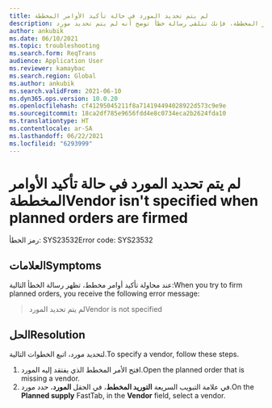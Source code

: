 ```yaml
---
title: لم يتم تحديد المورد في حالة تأكيد الأوامر المخططة
description: عند محاولة تأكيد الأوامر المخططة، فإنك تتلقى رسالة خطأ توضح أنه لم يتم تحديد مورد.
author: ankubik
ms.date: 06/10/2021
ms.topic: troubleshooting
ms.search.form: ReqTrans
audience: Application User
ms.reviewer: kamaybac
ms.search.region: Global
ms.author: ankubik
ms.search.validFrom: 2021-06-10
ms.dyn365.ops.version: 10.0.20
ms.openlocfilehash: cf41295045211f8a714194494028922d573c9e9e
ms.sourcegitcommit: 18ca2df785e9656fdd4e8c0734eca2b2624fda10
ms.translationtype: HT
ms.contentlocale: ar-SA
ms.lasthandoff: 06/22/2021
ms.locfileid: "6293999"
---
```

# <a name="vendor-isnt-specified-when-planned-orders-are-firmed"></a><span data-ttu-id="2989a-103">لم يتم تحديد المورد في حالة تأكيد الأوامر المخططة</span><span class="sxs-lookup"><span data-stu-id="2989a-103">Vendor isn't specified when planned orders are firmed</span></span>

<span data-ttu-id="2989a-104">رمز الخطأ: SYS23532</span><span class="sxs-lookup"><span data-stu-id="2989a-104">Error code: SYS23532</span></span>

## <a name="symptoms"></a><span data-ttu-id="2989a-105">العلامات</span><span class="sxs-lookup"><span data-stu-id="2989a-105">Symptoms</span></span>

<span data-ttu-id="2989a-106">عند محاولة تأكيد أوامر مخطط، تظهر رسالة الخطأ التالية:</span><span class="sxs-lookup"><span data-stu-id="2989a-106">When you try to firm planned orders, you receive the following error message:</span></span>

> <span data-ttu-id="2989a-107">لم يتم تحديد المورد</span><span class="sxs-lookup"><span data-stu-id="2989a-107">Vendor is not specified</span></span>

## <a name="resolution"></a><span data-ttu-id="2989a-108">الحل</span><span class="sxs-lookup"><span data-stu-id="2989a-108">Resolution</span></span>

<span data-ttu-id="2989a-109">لتحديد مورد، اتبع الخطوات التالية.</span><span class="sxs-lookup"><span data-stu-id="2989a-109">To specify a vendor, follow these steps.</span></span>

1. <span data-ttu-id="2989a-110">افتح الأمر المخطط الذي يفتقد إليه المورد.</span><span class="sxs-lookup"><span data-stu-id="2989a-110">Open the planned order that is missing a vendor.</span></span>
1. <span data-ttu-id="2989a-111">في علامة التبويب السريعة **التوريد المخطط**، في الحقل **المورد**، حدد مورد.</span><span class="sxs-lookup"><span data-stu-id="2989a-111">On the **Planned supply** FastTab, in the **Vendor** field, select a vendor.</span></span>
